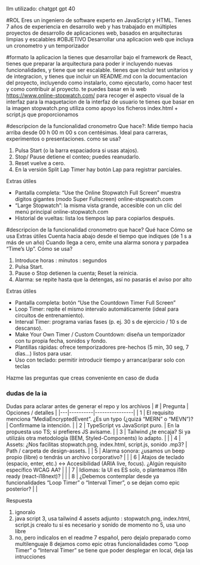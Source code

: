 llm utilizado: chatgpt gpt 40

#ROL
Eres un ingeniero de software experto en JavaScript y HTML. 
Tienes 7 años de experiencia en desarrollo web y has trabajado en múltiples proyectos de desarrollo de aplicaciones web, basados en arquitecturas limpias y escalables
#OBJETIVO
Desarrollar una aplicacion web que incluya un cronometro y un temporizador 

#formato
la aplicacion la tienes que desarrollar bajo el framework de React, tienes que preparar la arquitectura para poder ir incluyendo nuevas funcionalidades, y tiene que ser escalable.
tienes que incluir test unitarios y de integracion, y tienes que incluir un README.md con la documentacion del proyecto, incluyendo como instalarlo, como ejecutarlo, como hacer test y como contribuir al proyecto.
te puedes basar en la web https://www.online-stopwatch.com/ para recoger el aspecto visual de la interfaz
para la maquetacion de la interfaz de usuario te tienes que basar en la imagen stopwatch.png
utiliza como apoyo los ficheros index.html + script.js que proporcionamos

#descripcion de la funcionalidad cronometro
Que hace?: 
Mide tiempo hacia arriba desde 00 h 00 m 00 s con centésimas. Ideal para carreras, experimentos o presentaciones.
como se usa?
1. Pulsa Start (o la barra espaciadora si usas atajos).
2. Stop/ Pause detiene el conteo; puedes reanudarlo.
3. Reset vuelve a cero.
4. En la versión Split Lap Timer hay botón Lap para registrar parciales.

Extras útiles
* Pantalla completa: “Use the Online Stopwatch Full Screen” muestra dígitos gigantes (modo Super Fullscreen) 
online-stopwatch.com
* “Large Stopwatch”: la misma vista grande, accesible con un clic del menú principal 
online-stopwatch.com
* Historial de vueltas: lista los tiempos lap para copiarlos después.


#descripcion de la funcionalidad cronometro
que hace?
Qué hace	Cómo se usa	Extras útiles
Cuenta hacia abajo desde el tiempo que indiques (de 1 s a más de un año) 
Cuando llega a cero, emite una alarma sonora y parpadea “Time’s Up”.
Cómo se usa?
1. Introduce horas : minutos : segundos
2. Pulsa Start.
3. Pause o Stop detienen la cuenta; Reset la reinicia.
4. Alarma: se repite hasta que la detengas, así no pasarás el aviso por alto

Extras útiles
* Pantalla completa: botón “Use the Countdown Timer Full Screen” 
* Loop Timer: repite el mismo intervalo automáticamente (ideal para circuitos de entrenamiento).
* Interval Timer: programa varias fases (p. ej. 30 s de ejercicio / 10 s de descanso).
* Make Your Own Timer / Custom Countdown: diseña un temporizador con tu propia fecha, sonidos y fondo.
* Plantillas rápidas: ofrece temporizadores pre-hechos (5 min, 30 seg, 7 días…) listos para usar.
* Uso con teclado:  permitir introducir tiempo y arrancar/parar solo con teclas

Hazme las preguntas que creas conveniente en caso de duda







### dudas de la ia ####
Dudas para aclarar antes de generar el repo y los archivos
| # | Pregunta | Opciones /
detalles |
|---|----------|----------------|
| 1 | El requisito menciona “MediaEncryptedEvent”. ¿Es un typo (¿quizá “MERN” o “MEVN”)? | Confírmame la intención. |
| 2 | TypeScript vs JavaScript puro. | En la propuesta uso TS; si prefieres JS avísame. |
| 3 | Tailwind ¿te encaja? Si ya utilizáis otra metodología (BEM, Styled-Components) lo adapto. | |
| 4 | Assets: ¿Nos facilitas stopwatch.png, index.html, script.js, sonido .mp3? | Path / carpeta de design-assets. |
| 5 | Alarma sonora: ¿usamos un beep propio (libre) o tendrás un archivo corporativo? | |
| 6 | Atajos de teclado (espacio, enter, etc.) ↔ Accesibilidad (ARIA live, focus). ¿Algún requisito específico WCAG AA? | |
| 7 | Idiomas: la UI es ES solo, o planteamos i18n ready (react-i18next)? | |
| 8 | ¿Debemos contemplar desde ya funcionalidades “Loop Timer” o “Interval Timer”, o se dejan como epic posterior? | |

Respuesta
1. ignoralo
2. java script
3, usa tailwind
4 assets adjunto : stopwatch.png, index.html, script.js crealo tu si es necesario y sonido de momento no
5, usa uno libre
6. no, pero indicalos en el readme
7 español, pero dejalo preparado como multilenguaje
8 dejamos como epic otras funcionalidades como “Loop Timer” o “Interval Timer”
se tiene que poder desplegar en local, deja las intrucciones